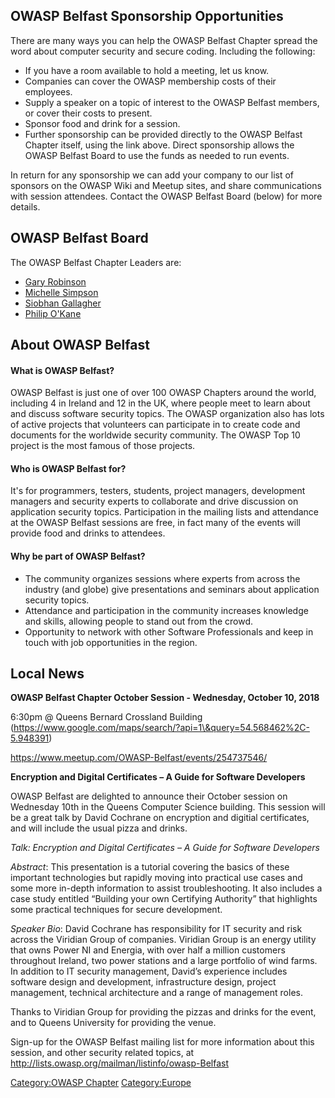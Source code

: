 ## OWASP Belfast Sponsorship Opportunities

There are many ways you can help the OWASP Belfast Chapter spread the
word about computer security and secure coding. Including the following:

  - If you have a room available to hold a meeting, let us know.
  - Companies can cover the OWASP membership costs of their employees.
  - Supply a speaker on a topic of interest to the OWASP Belfast
    members, or cover their costs to present.
  - Sponsor food and drink for a session.
  - Further sponsorship can be provided directly to the OWASP Belfast
    Chapter itself, using the link above. Direct sponsorship allows the
    OWASP Belfast Board to use the funds as needed to run events.

In return for any sponsorship we can add your company to our list of
sponsors on the OWASP Wiki and Meetup sites, and share communications
with session attendees. Contact the OWASP Belfast Board (below) for more
details.

## OWASP Belfast Board

The OWASP Belfast Chapter Leaders are:

  - [Gary Robinson](mailto:gary.robinson@owasp.org)
  - [Michelle Simpson](mailto:michelle.simpson@owasp.org)
  - [Siobhan Gallagher](mailto:siobhan.gallagher@owasp.org)
  - [Philip O'Kane](mailto:philip.okane@owasp.org)

## About OWASP Belfast

#### What is OWASP Belfast?

OWASP Belfast is just one of over 100 OWASP Chapters around the world,
including 4 in Ireland and 12 in the UK, where people meet to learn
about and discuss software security topics. The OWASP organization also
has lots of active projects that volunteers can participate in to create
code and documents for the worldwide security community. The OWASP Top
10 project is the most famous of those projects.

#### Who is OWASP Belfast for?

It's for programmers, testers, students, project managers, development
managers and security experts to collaborate and drive discussion on
application security topics. Participation in the mailing lists and
attendance at the OWASP Belfast sessions are free, in fact many of the
events will provide food and drinks to attendees.

#### Why be part of OWASP Belfast?

  - The community organizes sessions where experts from across the
    industry (and globe) give presentations and seminars about
    application security topics.
  - Attendance and participation in the community increases knowledge
    and skills, allowing people to stand out from the crowd.
  - Opportunity to network with other Software Professionals and keep in
    touch with job opportunities in the region.

## Local News

**OWASP Belfast Chapter October Session - Wednesday, October 10, 2018**

6:30pm @ Queens Bernard Crossland Building
(https://www.google.com/maps/search/?api=1\&query=54.568462%2C-5.948391)

<https://www.meetup.com/OWASP-Belfast/events/254737546/>

**Encryption and Digital Certificates – A Guide for Software
Developers**

OWASP Belfast are delighted to announce their October session on
Wednesday 10th in the Queens Computer Science building. This session
will be a great talk by David Cochrane on encryption and digitial
certificates, and will include the usual pizza and drinks.

*Talk: Encryption and Digital Certificates – A Guide for Software
Developers*

*Abstract*: This presentation is a tutorial covering the basics of these
important technologies but rapidly moving into practical use cases and
some more in-depth information to assist troubleshooting. It also
includes a case study entitled “Building your own Certifying Authority”
that highlights some practical techniques for secure development.

*Speaker Bio*: David Cochrane has responsibility for IT security and
risk across the Viridian Group of companies. Viridian Group is an energy
utility that owns Power NI and Energia, with over half a million
customers throughout Ireland, two power stations and a large portfolio
of wind farms. In addition to IT security management, David’s experience
includes software design and development, infrastructure design, project
management, technical architecture and a range of management roles.

Thanks to Viridian Group for providing the pizzas and drinks for the
event, and to Queens University for providing the venue.

Sign-up for the OWASP Belfast mailing list for more information about
this session, and other security related topics, at
<http://lists.owasp.org/mailman/listinfo/owasp-Belfast>

[Category:OWASP Chapter](Category:OWASP_Chapter "wikilink")
[Category:Europe](Category:Europe "wikilink")
